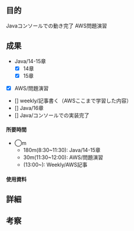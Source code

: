 ## 目的
<!-- 目的(〜を知りたい/〜を実装したい) -->
Javaコンソールでの動き完了
AWS問題演習
## 成果
<!-- 成果(できたこと/できなかったこと) -->
- Java/14-15章
  - [x] 14章
  - [x] 15章
- [x] AWS/問題演習
- [] weekly/記事書く（AWSここまで学習した内容）
- [] Java/16章
- [] Java/コンソールでの実装完了
#### 所要時間
- ◯m
  - 180m(8:30~11:30): Java/14-15章
  - 30m(11:30~12:00): AWS/問題演習
  - (13:00~): Weekly/AWS記事
#### 使用資料
<!-- 使用資料(教材/書籍/ワークシート/Youtube) -->

## 詳細
<!-- 詳細(キーワード/プロセス//具体例を挙げる/今回の課題解決を今後に繋げられる形で記録) -->


## 考察
<!-- 考察(今後の展望/) -->
